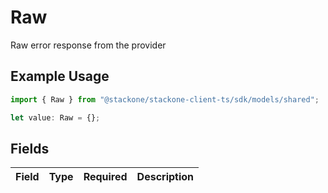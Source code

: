 # Raw

Raw error response from the provider

## Example Usage

```typescript
import { Raw } from "@stackone/stackone-client-ts/sdk/models/shared";

let value: Raw = {};
```

## Fields

| Field       | Type        | Required    | Description |
| ----------- | ----------- | ----------- | ----------- |